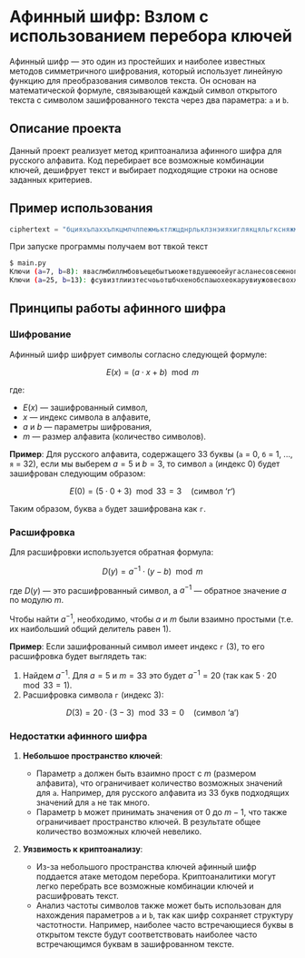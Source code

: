 # Афинный шифр: Взлом с использованием перебора ключей

Афинный шифр — это один из простейших и наиболее известных методов симметричного шифрования, который использует линейную функцию для преобразования символов текста. Он основан на математической формуле, связывающей каждый символ открытого текста с символом зашифрованного текста через два параметра: `a` и `b`.

## Описание проекта

Данный проект реализует метод криптоанализа афинного шифра для русского алфавита. Код перебирает все возможные комбинации ключей, дешифрует текст и выбирает подходящие строки на основе заданных критериев.

## Пример использования

```python
ciphertext = "бцияхъпаххъпкцмлчлпежмьктлжцднрльклзнэияхиглякцяльгксняжмкгицияпкхмрлглжшлцктажбглыкйнслйихажмциягайль"
```

При запуске программы получаем вот твкой текст
```bash
$ main.py
Ключи (a=7, b=8): яваслмбиллмбовъещебытъюожетвдушеюоейугасланесовсеюнопустъонавасболъшенетревожитянехочупечалитъвасничею
Ключи (a=25, b=13): фсувизтлиизтесчоьотшбчхенобспаыохеокарувиужовесвохжедавбчежусувтеичыожобгосенлбфжоюеъадоъуилбчсувжлъох
```

## Принципы работы афинного шифра

### Шифрование

Афинный шифр шифрует символы согласно следующей формуле:

$$
E(x) = (a \cdot x + b) \mod m
$$

где:
- $E(x)$ — зашифрованный символ,
- $x$ — индекс символа в алфавите,
- $a$ и $b$ — параметры шифрования,
- $m$ — размер алфавита (количество символов).

**Пример**:
Для русского алфавита, содержащего 33 буквы (`а` = 0, `б` = 1, ..., `я` = 32), если мы выберем $a = 5$ и $b = 3$, то символ `а` (индекс 0) будет зашифрован следующим образом:

$$
E(0) = (5 \cdot 0 + 3) \mod 33 = 3 \quad \text{(символ `г`)}
$$

Таким образом, буква `а` будет зашифрована как `г`.

### Расшифровка

Для расшифровки используется обратная формула:

$$
D(y) = a^{-1} \cdot (y - b) \mod m
$$

где $D(y)$ — это расшифрованный символ, а $a^{-1}$ — обратное значение $a$ по модулю $m$. 

Чтобы найти $a^{-1}$, необходимо, чтобы $a$ и $m$ были взаимно простыми (т.е. их наибольший общий делитель равен 1). 

**Пример**:
Если зашифрованный символ имеет индекс `г` (3), то его расшифровка будет выглядеть так:

1. Найдем $a^{-1}$. Для $a = 5$ и $m = 33$ это будет $a^{-1} = 20$ (так как $5 \cdot 20 \mod 33 = 1$).
2. Расшифровка символа `г` (индекс 3):

$$
D(3) = 20 \cdot (3 - 3) \mod 33 = 0 \quad \text{(символ `а`)}
$$

### Недостатки афинного шифра

1. **Небольшое пространство ключей**:
   - Параметр `a` должен быть взаимно прост с $m$ (размером алфавита), что ограничивает количество возможных значений для `a`. Например, для русского алфавита из 33 букв подходящих значений для `a` не так много.
   - Параметр `b` может принимать значения от 0 до $m-1$, что также ограничивает пространство ключей. В результате общее количество возможных ключей невелико.

2. **Уязвимость к криптоанализу**:
   - Из-за небольшого пространства ключей афинный шифр поддается атаке методом перебора. Криптоаналитики могут легко перебрать все возможные комбинации ключей и расшифровать текст.
   - Анализ частоты символов также может быть использован для нахождения параметров `a` и `b`, так как шифр сохраняет структуру частотности. Например, наиболее часто встречающиеся буквы в открытом тексте будут соответствовать наиболее часто встречающимся буквам в зашифрованном тексте.